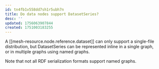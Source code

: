 ```yaml
---
id: tn4fb1v558dd7sh1r5ubh7n
title: Do data nodes support DatasetSeries?
desc: ''
updated: 1756063907844
created: 1751003183255
---
```


A [[mesh-resource.node.reference.dataset]] can only support a single-file distribution, but DatasetSeries can be represented inline in a single graph, or in multiple graphs using named graphs.

Note that not all RDF serialization formats support named graphs.
